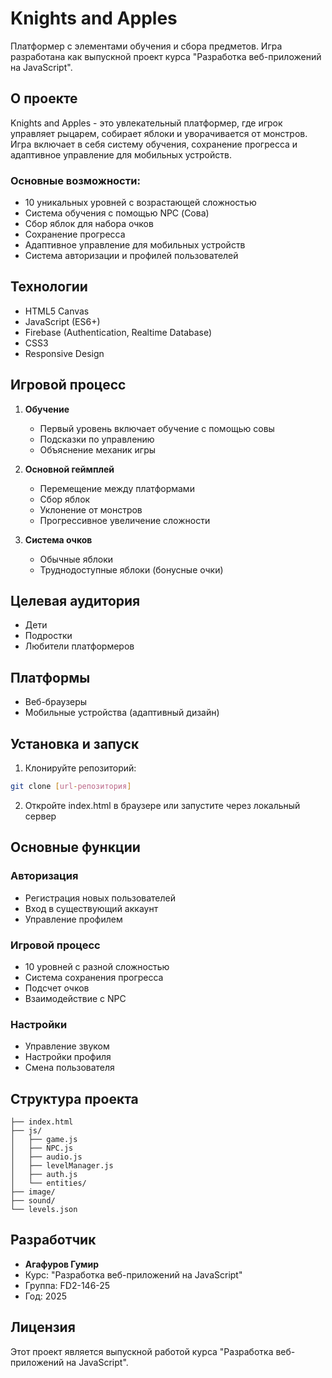# Knights and Apples

Платформер с элементами обучения и сбора предметов. Игра разработана как выпускной проект курса "Разработка веб-приложений на JavaScript".

## О проекте

Knights and Apples - это увлекательный платформер, где игрок управляет рыцарем, собирает яблоки и уворачивается от монстров. Игра включает в себя систему обучения, сохранение прогресса и адаптивное управление для мобильных устройств.

### Основные возможности:
- 10 уникальных уровней с возрастающей сложностью
- Система обучения с помощью NPC (Сова)
- Сбор яблок для набора очков
- Сохранение прогресса
- Адаптивное управление для мобильных устройств
- Система авторизации и профилей пользователей

## Технологии

- HTML5 Canvas
- JavaScript (ES6+)
- Firebase (Authentication, Realtime Database)
- CSS3
- Responsive Design

## Игровой процесс

1. **Обучение**
   - Первый уровень включает обучение с помощью совы
   - Подсказки по управлению
   - Объяснение механик игры

2. **Основной геймплей**
   - Перемещение между платформами
   - Сбор яблок
   - Уклонение от монстров
   - Прогрессивное увеличение сложности

3. **Система очков**
   - Обычные яблоки
   - Труднодоступные яблоки (бонусные очки)

## Целевая аудитория

- Дети
- Подростки
- Любители платформеров

## Платформы

- Веб-браузеры
- Мобильные устройства (адаптивный дизайн)

## Установка и запуск

1. Клонируйте репозиторий:
```bash
git clone [url-репозитория]
```

2. Откройте index.html в браузере или запустите через локальный сервер

## Основные функции

### Авторизация
- Регистрация новых пользователей
- Вход в существующий аккаунт
- Управление профилем

### Игровой процесс
- 10 уровней с разной сложностью
- Система сохранения прогресса
- Подсчет очков
- Взаимодействие с NPC

### Настройки
- Управление звуком
- Настройки профиля
- Смена пользователя

## Структура проекта

```
├── index.html
├── js/
│   ├── game.js
│   ├── NPC.js
│   ├── audio.js
│   ├── levelManager.js
│   ├── auth.js
│   └── entities/
├── image/
├── sound/
└── levels.json
```

## Разработчик

- **Агафуров Гумир**
- Курс: "Разработка веб-приложений на JavaScript"
- Группа: FD2-146-25
- Год: 2025

## Лицензия

Этот проект является выпускной работой курса "Разработка веб-приложений на JavaScript". 